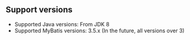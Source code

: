 ## Support versions

- Supported Java versions: From JDK 8
- Supported MyBatis versions: 3.5.x (In the future, all versions over 3)
